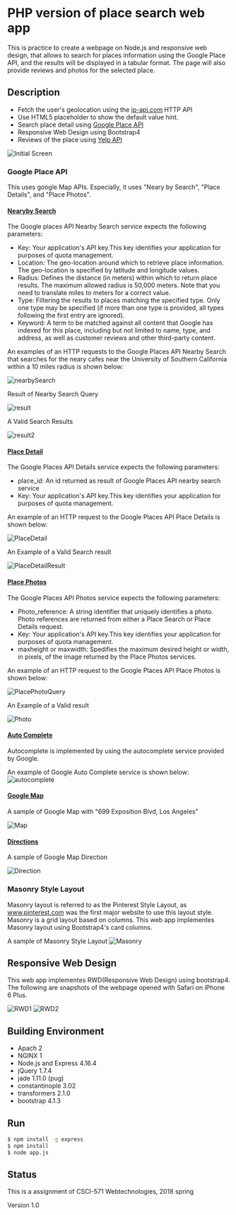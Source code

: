 # PHP version of place search web app

This is practice to create a webpage on Node.js and responsive web design, that allows to search for places information using the Google Place API, and the results will be displayed in a tabular format. The page will also provide reviews and photos for the selected place.

## Description

* Fetch the user's geolocation using the [ip-api.com](http://ip-api.com/) HTTP API
* Use HTML5 placeholder to show the default value hint.
* Search place detail using [Google Place API](https://developers.google.com/places/)
* Responsive Web Design using Bootstrap4
* Reviews of the place using [Yelp API](https://www.yelp.com/developers/v3/manage_app)

![Initial Screen](initialSearchScreen.png)

### Google Place API

This uses google Map APIs. Especially, it uses "Neary by Search", "Place Details", and "Place Photos".

#### [Nearyby Search](https://developers.google.com/places/web-service/search)

The Google places API Nearby Search service expects the following parameters:

* Key: Your application's API key.This key identifies your application for purposes of quota management.
* Location: The geo-location around which to retrieve place information. The geo-location is specified by latitude and longitude values.
* Radius: Defines the distance (in meters) within which to return place results. The maximum allowed radius is 50,000 meters. Note that you need to translate miles to meters for a correct value.
* Type: Filtering the results to places matching the specified type. Only one type may be specified (if more than one type is provided, all types following the first entry are ignored).
* Keyword: A term to be matched against all content that Google has indexed for this place, including but not limited to name, type, and address, as well as customer reviews and other third-party content.

An examples of an HTTP requests to the Google Places API Nearby Search that searches for the neary cafes near the University of Southern California within a 10 miles radius is shown below:

![nearbySearch](NearbySearchQuery.png)

Result of Nearby Search Query

![result](resultGooglePlacesNearby.png)

A Valid Search Results

![result2](validSearchResult.png)

#### [Place Detail](https://developers.google.com/places/web-service/details)

The Google Places API Details service expects the following parameters:

* place_id: An id returned as result of Google Places API nearby search service
* Key: Your application's API key.This key identifies your application for purposes of quota management.

An example of an HTTP request to the Google Places API Place Details is shown below:

![PlaceDetail](PlaceDetailQuery.png)

An Example of a Valid Search result

![PlaceDetailResult](resultPlaceDetail.png)

#### [Place Photos](https://developers.google.com/places/web-service/photos)

The Google Places API Photos service expects the following parameters:

* Photo_reference: A string identifier that uniquely identifies a photo. Photo references are returned from either a Place Search or Place Details request.
* Key: Your application's API key.This key identifies your application for purposes of quota management.
* maxheight or maxwidth: Spedifies the maximum desired height or width, in pixels, of the image returned by the Place Photos services.

An example of an HTTP request to the Google Places API Place Photos is shown below:

![PlacePhotoQuery](PlacePhotoQuery.png)

An Example of a Valid result

![Photo](resultPlacePhoto.png)

#### [Auto Complete](https://developers.google.com/maps/documentation/javascript/places-autocomplete)

Autocomplete is implemented by using the autocomplete service provided by Google.

An example of Google Auto Complete service is shown below:
![autocomplete](autocomplete.png)

#### [Google Map](https://developers.google.com/maps/documentation/javascript/adding-a-google-map)

A sample of Google Map with "699 Exposition Blvd, Los Angeles"

![Map](Maps.png)

#### [Directions](https://developers.google.com/maps/documentation/javascript/adding-a-google-map)

A sample of Google Map Direction

![Direction](Direction.png)

### Masonry Style Layout

Masonry layout is referred to as the Pinterest Style Layout, as www.pinterest.com was the first major website to use this layout style. Masonry is a grid layout based on columns. This web app implementes Masonry layout using Bootstrap4's card columns.

A sample of Masonry Style Layout
![Masonry](Masonry.png)


## Responsive Web Design

This web app implementes RWD(Responsive Web Design) using bootstrap4. The following are snapshots of the webpage opened with Safari on iPhone 6 Plus.

![RWD1](RWD1.png)
![RWD2](RWD2.png)


## Building Environment
* Apach 2
* NGINX 1
* Node.js and Express 4.16.4
* jQuery 1.7.4
* jade 1.11.0 (pug)
* constantinople 3.02
* transformers 2.1.0
* bootstrap 4.1.3


## Run
```bash
$ npm install -g express
$ npm install
$ node app.js
```


## Status

This is a assignment of CSCI-571 Webtechnologies, 2018 spring

Version 1.0
